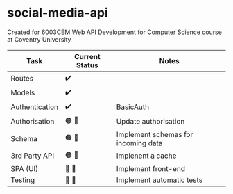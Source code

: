 # social-media-api
Created for 6003CEM Web API Development for Computer Science course at Coventry University

|Task           |Current Status                               |Notes           |
| ------------- | ------------------------------------------- | -------------- | 
|Routes         | :heavy_check_mark:                          |                |
|Models         | :heavy_check_mark:                          |                |
|Authentication | :heavy_check_mark:                          | BasicAuth      |
|Authorisation  | :orange_circle: :construction:              | Update authorisation |
|Schema         | :orange_circle: :construction:              | Implement schemas for incoming data|
|3rd Party API  | :orange_circle: :construction:              | Implenent a cache |
|SPA (UI)       | :red_circle: :construction:                 | Implement front-end |
|Testing        | :red_circle: :construction:                 | Implement automatic tests |



